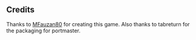 ## Credits

Thanks to [MFauzan80](https://mfproject.itch.io/hummin-out) for creating this game.  Also thanks to tabreturn for the packaging for portmaster.

